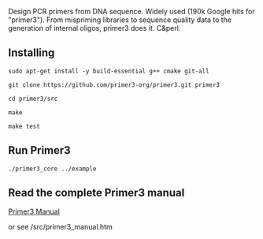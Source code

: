 Design PCR primers from DNA sequence. Widely used (190k Google hits for "primer3").
From mispriming libraries to sequence quality data to the generation of internal
oligos, primer3 does it. C&perl.

Installing
----------

`sudo apt-get install -y build-essential g++ cmake git-all`

`git clone https://github.com/primer3-org/primer3.git primer3`

`cd primer3/src`

`make`

`make test`


Run Primer3
-----------

`./primer3_core ../example`


Read the complete Primer3 manual
--------------------------------
[Primer3 Manual](http://primer3.org/manual.htm)

or see /src/primer3_manual.htm
